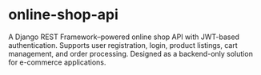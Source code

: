 # online-shop-api
A Django REST Framework–powered online shop API with JWT-based authentication. Supports user registration, login, product listings, cart management, and order processing. Designed as a backend-only solution for e-commerce applications.
